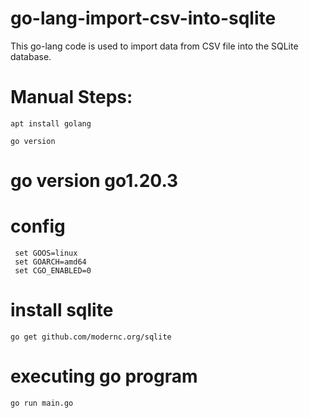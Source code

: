 # go-lang-import-csv-into-sqlite
This go-lang code is used to import data from CSV file into the SQLite database.

# Manual Steps: 
``` shell
apt install golang
```

``` shell
go version
```
# go version go1.20.3

# config
``` shell
 set GOOS=linux
 set GOARCH=amd64
 set CGO_ENABLED=0
```

# install sqlite 
``` shell
go get github.com/modernc.org/sqlite
```

# executing go program
```shell
go run main.go
```
